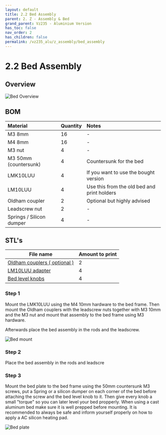 ```yaml
---
layout: default
title: 2.2 Bed Assembly
parent: 2. Z - Assembly & Bed
grand_parent: Vz235 - Aluminium Version
has_toc: false
nav_order: 2
has_children: false
permalink: /vz235_alu/z_assembly/bed_assembly
---
```


# 2.2 Bed Assembly

## Overview

![Bed Overview](../../assets/images/manual/vz235_alu/z_assembly/bed_assembly/overview.png)

## BOM

| Material                 | Quantity | Notes                                       |
|:-------------------------|:---------|:--------------------------------------------|
| M3 8mm                   | 16       | -                                           |
| M4 8mm                   | 16       | -                                           |
| M3 nut                   | 4        | -                                           |
| M3 50mm (countersunk)    | 4        | Countersunk for the bed                     |
| LMK10LUU                 | 4        | If you want to use the bought version       |
| LM10LUU                  | 4        | Use this from the old bed and print holders |
| Oldham coupler           | 2        | Optional but highly advised                 |
| Leadscrew nut            | 2        | -                                           |
| Springs / Silicon dumper | 4        | -                                           |

## STL's

| File name | Amount to print |
|-----------|-----------------|
| <a href="https://github.com/VzBoT3D/VzBoT-Vz235/blob/main/Assemblies%20%26%20STL/Frame/Frame%20brace.stl" target="_blank">Oldham couplers ( optional )</a> | 2 | - |
| <a href="https://github.com/VzBoT3D/VzBoT-Vz235/blob/main/Assemblies%20%26%20STL/Frame/Frame%20brace.stl" target="_blank">LM10LUU adapter</a> | 4 | Only if you don't use the bought version |
| <a href="https://github.com/VzBoT3D/VzBoT-Vz235/blob/main/Assemblies%20%26%20STL/Frame/Frame%20brace.stl" target="_blank">Bed level knobs</a> | 4 | - |

### Step 1

Mount the LMK10LUU using the M4 10mm hardware to the bed frame. Then mount the Oldham couplers with the leadscrew nuts together with M3 10mm and the M3 nut and mount that assembly to the bed frame using M3 hardware.

Afterwards place the bed assembly in the rods and the leadscrew.

![Bed mount](../../assets/images/manual/vz235_alu/z_assembly/bed_assembly/mount.png)

### Step 2

Place the bed assembly in the rods and leadscre

### Step 3

Mount the bed plate to the bed frame using the 50mm countersunk M3 screws, put a Spring or a silicon dumper on each corner of the bed before attaching the screw and the bed level knob to it. Then give every knob a small "torque" so you can later level your bed propperly. When using a cast aluminum bed make sure it is well prepped before mounting. It is recommended to always be safe and inform yourself properly on how to apply a AC silicon heating pad.

![Bed plate](../../assets/images/manual/vz235_alu/z_assembly/bed_assembly/plate.png)
